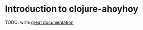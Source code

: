 # Introduction to clojure-ahoyhoy

TODO: write [great documentation](http://jacobian.org/writing/what-to-write/)
